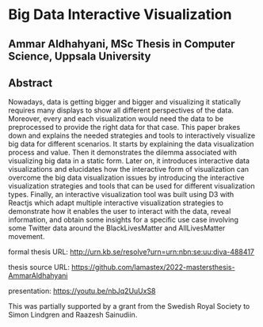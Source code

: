 # Big Data Interactive Visualization 

## Ammar Aldhahyani, MSc Thesis in Computer Science, Uppsala University

## Abstract

Nowadays, data is getting bigger and bigger and visualizing it statically requires many displays to show all different perspectives of the data. Moreover, every and each visualization would need the data to be preprocessed to provide the right data for that case. This paper brakes down and explains the needed strategies and tools to interactively visualize big data for different scenarios. It starts by explaining the data visualization process and value. Then it demonstrates the dilemma associated with visualizing big data in a static form. Later on, it introduces interactive data visualizations and elucidates how the interactive form of visualization can overcome the big data visualization issues by introducing the interactive visualization strategies and tools that can be used for different visualization types. Finally, an interactive visualization tool was built using D3 with Reactjs which adapt multiple interactive visualization strategies to demonstrate how it enables the user to interact with the data, reveal information, and obtain some insights for a specific use case involving some Twitter data around the BlackLivesMatter and AllLivesMatter movement.

formal thesis URL: http://urn.kb.se/resolve?urn=urn:nbn:se:uu:diva-488417

thesis source URL: https://github.com/lamastex/2022-mastersthesis-AmmarAldhahyani

presentation: https://youtu.be/nbJq2UuUxS8

This was partially supported by a grant from the Swedish Royal Society to Simon Lindgren and Raazesh Sainudiin.
